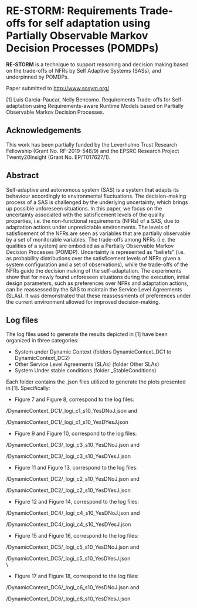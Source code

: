# RE-STORM: **Re**quirement**s** Trade-offs for self adaptation using Partially **O**bse**r**vable **M**arkov Decision Processes (POMDPs)

**RE-STORM** is a technique to support reasoning and decision making based on the trade-offs of NFRs by Self Adaptive Systems (SASs), and underpinned by POMDPs.

Paper submitted to http://www.sosym.org/ 

[1] Luis Garcia-Paucar, Nelly Bencomo. Requirements Trade-offs for Self-adaptation using Requirements-aware Runtime Models based on Partially Observable Markov Decision Processes.

## Acknowledgements 

This work has been partially funded by the Leverhulme Trust Research Fellowship (Grant No. RF-2019-548/9) and the EPSRC
Research Project Twenty20Insight (Grant No. EP/T017627/1).


## Abstract  

Self-adaptive  and  autonomous  system  (SAS)  is  a  system  that adapts its behaviour accordingly to environmental fluctuations. The decision-making process of a SAS is challenged by the underlying uncertainty, which brings up possible unforeseen situations. In this paper, we focus on the uncertainty associated with the satisficement levels of the quality properties, i.e. the non-functional requirements (NFRs) of a SAS, due to adaptation actions under unpredictable environments. The levels of satisficement of the NFRs are seen as variables that are partially observable by a set of monitorable variables. The trade-offs among NFRs (i.e. the qualities of a system) are embodied as a Partially Observable Markov Decision Processes (POMDP). Uncertainty is represented as “beliefs” (i.e. as probability distributions over the satisficement levels of NFRs given a system configuration and a set of observations), while the trade-offs of the NFRs guide the decision making of the self-adaptation. The experiments show that for newly found unforeseen situations during the execution, initial design parameters, such as preferences over NFRs and adaptation  actions,  can  be  reassessed  by  the  SAS  to  maintain  the  Service  Level Agreements (SLAs). It was demonstrated that these reassessments of preferences under the current environment allowed for improved decision-making.

 ## Log files
The log files used to generate the results depicted in [1] have been organized in three categories:

* System under Dynamic Context (folders DynamicContext_DC1 to DynamicContext_DC2)
* Other Service Level Agreements (SLAs) (folder Other SLAs)
* System Under stable conditions (folder _StableConditions)

Each folder contains the .json files utilized to generate the plots presented in [1]. Specifically:


* Figure 7 and Figure 8, correspond to the log files:

/DynamicContext_DC1/_logi_c1_s10_YesDNoJ.json and

/DynamicContext_DC1/_logi_c1_s10_YesDYesJ.json


* Figure 9 and Figure 10, correspond to the log files:

/DynamicContext_DC3/_logi_c3_s10_YesDNoJ.json and

/DynamicContext_DC3/_logi_c3_s10_YesDYesJ.json


* Figure 11 and Figure 13, correspond to the log files:

/DynamicContext_DC2/_logi_c2_s10_YesDNoJ.json and

/DynamicContext_DC2/_logi_c2_s10_YesDYesJ.json


* Figure 12 and Figure 14, correspond to the log files:

/DynamicContext_DC4/_logi_c4_s10_YesDNoJ.json and

/DynamicContext_DC4/_logi_c4_s10_YesDYesJ.json


* Figure 15 and Figure 16, correspond to the log files:

/DynamicContext_DC5/_logi_c5_s10_YesDNoJ.json and

/DynamicContext_DC5/_logi_c5_s10_YesDYesJ.json
\
\

* Figure 17 and Figure 18, correspond to the log files:

/DynamicContext_DC6/_logi_c6_s10_YesDNoJ.json and 

/DynamicContext_DC6/_logi_c6_s10_YesDYesJ.json



